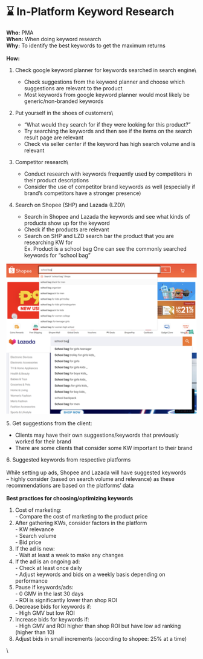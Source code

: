 # ⌛ In-Platform Keyword Research

**Who:** PMA\
**When:** When doing keyword research\
**Why:** To identify the best keywords to get the maximum returns\
\
**How:**

1. Check google keyword planner for keywords searched in search engine\

   * Check suggestions from the keyword planner and choose which suggestions are relevant to the product&#x20;
   * Most keywords from google keyword planner would most likely be generic/non-branded keywords &#x20;
2. Put yourself in the shoes of customers\

   * “What would they search for if they were looking for this product?”&#x20;
   * Try searching the keywords and then see if the items on the search result page are relevant&#x20;
   * Check via seller center if the keyword has high search volume and is relevant&#x20;
3. Competitor research\

   * Conduct research with keywords frequently used by competitors in their product descriptions&#x20;
   * Consider the use of competitor brand keywords as well (especially if brand’s competitors have a stronger presence)&#x20;
4. Search on Shopee (SHP) and Lazada (LZD)\

   * Search in Shopee and Lazada the keywords and see what kinds of products show up for the keyword&#x20;
   * Check if the products are relevant&#x20;
   * Search on SHP and LZD search bar the product that you are researching KW for \
     Ex. Product is a school bag  One can see the commonly searched keywords for “school bag”&#x20;

![](<../../../.gitbook/assets/image (68).png>)

5\. Get suggestions from the client:

* Clients may have their own suggestions/keywords that previously worked for their brand&#x20;
* There are some clients that consider some KW important to their brand

6\. Suggested keywords from respective platforms\
\
While setting up ads, Shopee and Lazada will have suggested keywords \
– highly consider (based on search volume and relevance) as these recommendations are based on the platforms’ data\
\
**Best practices for choosing/optimizing keywords**

1. Cost of marketing:\
   \- Compare the cost of marketing to the product price &#x20;
2. After gathering KWs, consider factors in the platform \
   \- KW relevance\
   \- Search volume \
   \- Bid price&#x20;
3. If the ad is new: \
   \- Wait at least a week to make any changes&#x20;
4. If the ad is an ongoing ad:\
   \- Check at least once daily \
   \- Adjust keywords and bids on a weekly basis depending on performance&#x20;
5. Pause if keywords/ads:\
   \- 0 GMV in the last 30 days \
   \- ROI is significantly lower than shop ROI&#x20;
6. Decrease bids for keywords if:\
   \- High GMV but low ROI
7. Increase bids for keywords if:\
   \- High GMV and ROI higher than shop ROI but have low ad ranking (higher than 10)
8. Adjust bids in small increments (according to shopee: 25% at a time)

\
